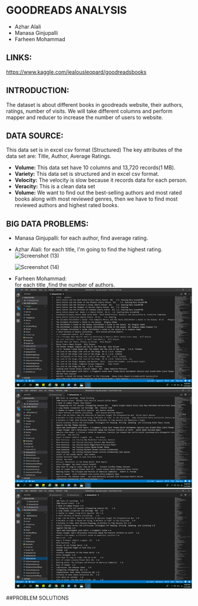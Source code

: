 # GOODREADS ANALYSIS 
 * Azhar Alali 
 * Manasa Ginjupalli
 * Farheen Mohammad

## LINKS:
https://www.kaggle.com/jealousleopard/goodreadsbooks

## INTRODUCTION:
The dataset is about different books in goodreads website, their authors, ratings, number of visits.
We will take different columns and perform mapper and reducer to increase the number of users to website.

## DATA SOURCE:
This data set is in excel csv format (Structured)
The key attributes of the data set are: Title, Author, Average Ratings.

- **Volume:**  This data set have 10 columns and 13,720 records(1 MB).
- **Variety:**  This data set is structured and in excel csv format.
- **Velocity:** The velocity is slow because it records data for each person.
- **Veracity:** This is a clean data set 
- **Volume:** We want to find out the best-selling authors and most rated books along with most  reviewed genres, then we have to find most reviewed authors and highest rated books.

             
## BIG DATA PROBLEMS:
* Manasa Ginjupalli:
   for each author, find average rating.
* Azhar Alali: 
   for each title, I'm going to find the highest rating.
   ![Screenshot (13)](https://user-images.githubusercontent.com/46798680/75128718-0a366000-568b-11ea-9065-951d54587dff.png)
   
   ![Screenshot (14)](https://user-images.githubusercontent.com/46798680/75128741-2cc87900-568b-11ea-82bb-13a90d7f96ec.png)



* Farheen Mohammad:  
   for each title ,find the number of authors.
   ![Screenshot (13)](https://github.com/ManasaGinjupalli/big_data_project/blob/master/images/Screenshot%20(69).png)
   ![Screenshot (14)](https://github.com/ManasaGinjupalli/big_data_project/blob/master/images/Screenshot%20(70).png)
   ![Screenshot (15)](https://github.com/ManasaGinjupalli/big_data_project/blob/master/images/Screenshot%20(71).png)
   
##PROBLEM SOLUTIONS

 













